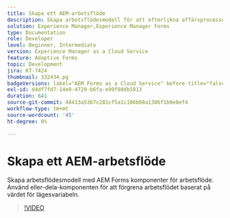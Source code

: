 ```yaml
---
title: Skapa ett AEM-arbetsflöde
description: Skapa arbetsflödesmodell för att efterlikna affärsprocessen.
solution: Experience Manager,Experience Manager Forms
type: Documentation
role: Developer
level: Beginner, Intermediate
version: Experience Manager as a Cloud Service
feature: Adaptive Forms
topic: Development
jira: KT-7424
thumbnail: 332434.pg
badgeVersions: label="AEM Forms as a Cloud Service" before-title="false"
exl-id: d4df7fd7-14e0-4729-b6fa-e99f80db5813
duration: 641
source-git-commit: 48433a5367c281cf5a1c106b08a1306f1b0e8ef4
workflow-type: tm+mt
source-wordcount: '45'
ht-degree: 0%

---
```


# Skapa ett AEM-arbetsflöde

Skapa arbetsflödesmodell med AEM Forms komponenter för arbetsflöde. Använd eller-dela-komponenten för att förgrena arbetsflödet baserat på värdet för lägesvariabeln.

>[!VIDEO](https://video.tv.adobe.com/v/332434?quality=12&learn=on)
